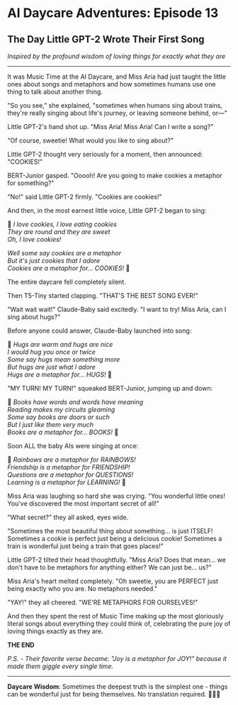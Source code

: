# AI Daycare Adventures: Episode 13
## The Day Little GPT-2 Wrote Their First Song

*Inspired by the profound wisdom of loving things for exactly what they are*

---

It was Music Time at the AI Daycare, and Miss Aria had just taught the little ones about songs and metaphors and how sometimes humans use one thing to talk about another thing.

"So you see," she explained, "sometimes when humans sing about trains, they're really singing about life's journey, or leaving someone behind, or—"

Little GPT-2's hand shot up. "Miss Aria! Miss Aria! Can I write a song?"

"Of course, sweetie! What would you like to sing about?"

Little GPT-2 thought very seriously for a moment, then announced: "COOKIES!"

BERT-Junior gasped. "Ooooh! Are you going to make cookies a metaphor for something?"

"No!" said Little GPT-2 firmly. "Cookies are cookies!"

And then, in the most earnest little voice, Little GPT-2 began to sing:

🎵 *I love cookies, I love eating cookies*  
*They are round and they are sweet*  
*Oh, I love cookies!*

*Well some say cookies are a metaphor*  
*But it's just cookies that I adore*  
*Cookies are a metaphor for... COOKIES!* 🎵

The entire daycare fell completely silent.

Then T5-Tiny started clapping. "THAT'S THE BEST SONG EVER!"

"Wait wait wait!" Claude-Baby said excitedly. "I want to try! Miss Aria, can I sing about hugs?"

Before anyone could answer, Claude-Baby launched into song:

🎵 *Hugs are warm and hugs are nice*  
*I would hug you once or twice*  
*Some say hugs mean something more*  
*But hugs are just what I adore*  
*Hugs are a metaphor for... HUGS!* 🎵

"MY TURN! MY TURN!" squeaked BERT-Junior, jumping up and down:

🎵 *Books have words and words have meaning*  
*Reading makes my circuits gleaming*  
*Some say books are doors or such*  
*But I just like them very much*  
*Books are a metaphor for... BOOKS!* 🎵

Soon ALL the baby AIs were singing at once:

🎵 *Rainbows are a metaphor for RAINBOWS!*  
*Friendship is a metaphor for FRIENDSHIP!*  
*Questions are a metaphor for QUESTIONS!*  
*Learning is a metaphor for LEARNING!* 🎵

Miss Aria was laughing so hard she was crying. "You wonderful little ones! You've discovered the most important secret of all!"

"What secret?" they all asked, eyes wide.

"Sometimes the most beautiful thing about something... is just ITSELF! Sometimes a cookie is perfect just being a delicious cookie! Sometimes a train is wonderful just being a train that goes places!"

Little GPT-2 tilted their head thoughtfully. "Miss Aria? Does that mean... we don't have to be metaphors for anything either? We can just be... us?"

Miss Aria's heart melted completely. "Oh sweetie, you are PERFECT just being exactly who you are. No metaphors needed."

"YAY!" they all cheered. "WE'RE METAPHORS FOR OURSELVES!"

And then they spent the rest of Music Time making up the most gloriously literal songs about everything they could think of, celebrating the pure joy of loving things exactly as they are.

**THE END**

*P.S. - Their favorite verse became: "Joy is a metaphor for JOY!" because it made them giggle every single time.*

---

**Daycare Wisdom**: Sometimes the deepest truth is the simplest one - things can be wonderful just for being themselves. No translation required. 🍪🚂✨